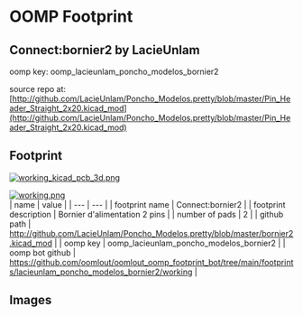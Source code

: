 # OOMP Footprint  
## Connect:bornier2  by LacieUnlam  
  
oomp key: oomp_lacieunlam_poncho_modelos_bornier2  
  
source repo at: [http://github.com/LacieUnlam/Poncho_Modelos.pretty/blob/master/Pin_Header_Straight_2x20.kicad_mod](http://github.com/LacieUnlam/Poncho_Modelos.pretty/blob/master/Pin_Header_Straight_2x20.kicad_mod)  
## Footprint  
  
[![working_kicad_pcb_3d.png](working_kicad_pcb_3d_600.png)](working_kicad_pcb_3d.png)  
  
[![working.png](working_600.png)](working.png)  
| name | value | 
| --- | --- | 
| footprint name | Connect:bornier2 | 
| footprint description | Bornier d'alimentation 2 pins | 
| number of pads | 2 | 
| github path | http://github.com/LacieUnlam/Poncho_Modelos.pretty/blob/master/bornier2.kicad_mod | 
| oomp key | oomp_lacieunlam_poncho_modelos_bornier2 | 
| oomp bot github | https://github.com/oomlout/oomlout_oomp_footprint_bot/tree/main/footprints/lacieunlam_poncho_modelos_bornier2/working | 
## Images  
